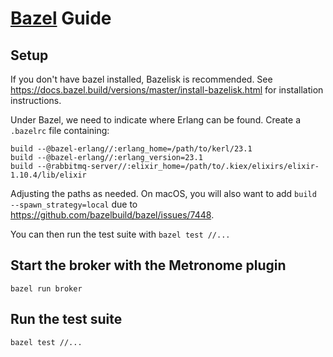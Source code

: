 # [Bazel](https://www.bazel.build/) Guide

## Setup

If you don't have bazel installed, Bazelisk is recommended. See https://docs.bazel.build/versions/master/install-bazelisk.html for installation instructions.

Under Bazel, we need to indicate where Erlang can be found. Create a `.bazelrc` file containing:

```
build --@bazel-erlang//:erlang_home=/path/to/kerl/23.1
build --@bazel-erlang//:erlang_version=23.1
build --@rabbitmq-server//:elixir_home=/path/to/.kiex/elixirs/elixir-1.10.4/lib/elixir
```

Adjusting the paths as needed. On macOS, you will also want to add `build --spawn_strategy=local` due to https://github.com/bazelbuild/bazel/issues/7448.

You can then run the test suite with `bazel test //...`

## Start the broker with the Metronome plugin

`bazel run broker`

## Run the test suite

`bazel test //...`
